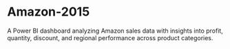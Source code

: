 # Amazon-2015
A Power BI dashboard analyzing Amazon sales data with insights into profit, quantity, discount, and regional performance across product categories.
